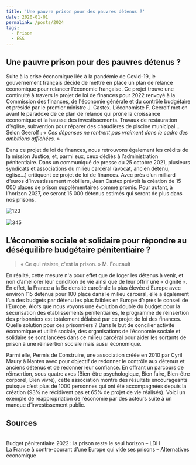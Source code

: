 ```yaml
---
title: 'Une pauvre prison pour des pauvres détenus ?'
date: 2020-01-01
permalink: /posts/2024
tags:
  - Prison
  - ESS
---
```


## Une pauvre prison pour des pauvres détenus ?

Suite à la crise économique liée à la pandémie de Covid-19, le gouvernement français décide de mettre en place un plan de relance économique pour relancer l’économie française. Ce projet trouve une continuité à travers le projet de loi de finances pour 2022 renvoyé à la Commission des finances, de l'économie générale et du contrôle budgétaire et présidé par le premier ministre J. Castex. L’économiste F. Geerolf met en avant le paradoxe de ce plan de relance qui prône la croissance économique et la hausse des investissements. Travaux de restauration d’église, subvention pour réparer des chaudières de piscine municipal…Selon Geerolf : « _Ces dépenses ne rentrent pas vraiment dans le cadre des ambitions affichées._ »

Dans ce projet de loi de finances, nous retrouvons également les crédits de la mission Justice, et, parmi eux, ceux dédiés à l’administration pénitentiaire. Dans un communiqué de presse du 25 octobre 2021, plusieurs syndicats et associations du milieu carcéral (avocat, ancien détenu, église…) critiquent ce projet de loi de finances. Avec près d’un milliard d’euros d’investissement mobiliers, Jean Castex prévoit la création de 15 000 places de prison supplémentaires comme promis. Pour autant, à l’horizon 2027, ce seront 15 000 détenus estimés qui seront de plus dans nos prisons. 

![123](/sihao.li/images/123.png)

![345](/sihao.li/images/345.png)

## L’économie sociale et solidaire pour répondre au déséquilibre budgétaire pénitentiaire ?

> « Ce qui résiste, c'est la prison. » M. Foucault 


En réalité, cette mesure n'a pour effet que de loger les détenus à venir, et non d’améliorer leur condition de vie ainsi que de leur offrir une « dignité ». En effet, la France a la 5e densité carcérale la plus élevée d’Europe avec environ 115 détenus pour 100 place dans le milieu carcéral, elle a également l’un des budgets par détenu les plus faibles en Europe d’après le conseil de l’Europe. Alors que nous voyons une évolution double du budget pour la sécurisation des établissements pénitentiaires, le programme de réinsertion des prisonniers est totalement délaissé par ce projet de loi des finances. Quelle solution pour ces prisonniers ? Dans le but de concilier activité économique et utilité sociale, des organisations de l’économie sociale et solidaire se sont lancées dans ce milieu carcéral pour aider les sortants de prison à une réinsertion sociale mais aussi économique.

Parmi elle, Permis de Construire, une association créée en 2010 par Cyril Maury à Nantes avec pour objectif de redonner le contrôle aux détenus et anciens détenus et de redonner leur confiance. En offrant un parcours de réinsertion, sous quatre axes (Bien-être psychologique, Bien faire, Bien-être corporel, Bien vivre), cette association montre des résultats encourageants puisque c’est plus de 1000 personnes qui ont été accompagnées depuis la création (93% ne récidivent pas et 65% de projet de vie réalisés). Voici un exemple de réappropriation de l’économie par des acteurs suite à un manque d’investissement public.

## Sources

<br/>Budget pénitentiaire 2022 : la prison reste le seul horizon – LDH
<br/>La France à contre-courant d’une Europe qui vide ses prisons – Alternatives économique

